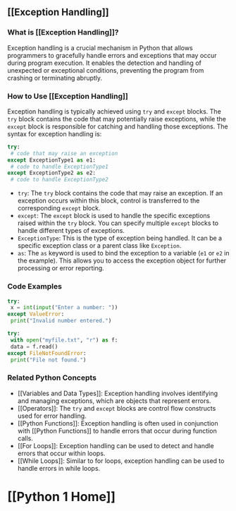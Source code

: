 ## [[Exception Handling]]

### What is [[Exception Handling]]?
Exception handling is a crucial mechanism in Python that allows programmers to gracefully handle errors and exceptions that may occur during program execution. It enables the detection and handling of unexpected or exceptional conditions, preventing the program from crashing or terminating abruptly.

### How to Use [[Exception Handling]]
Exception handling is typically achieved using `try` and `except` blocks. The `try` block contains the code that may potentially raise exceptions, while the `except` block is responsible for catching and handling those exceptions. The syntax for exception handling is:

```python
try:
 # code that may raise an exception
except ExceptionType1 as e1:
 # code to handle ExceptionType1
except ExceptionType2 as e2:
 # code to handle ExceptionType2
```
- `try`: The `try` block contains the code that may raise an exception. If an exception occurs within this block, control is transferred to the corresponding `except` block.
- `except`: The `except` block is used to handle the specific exceptions raised within the `try` block. You can specify multiple `except` blocks to handle different types of exceptions.
- `ExceptionType`: This is the type of exception being handled. It can be a specific exception class or a parent class like `Exception`.
- `as`: The `as` keyword is used to bind the exception to a variable (`e1` or `e2` in the example). This allows you to access the exception object for further processing or error reporting.

### Code Examples
```python
try:
 x = int(input("Enter a number: "))
except ValueError:
 print("Invalid number entered.")
```

```python
try:
 with open("myfile.txt", "r") as f:
 data = f.read()
except FileNotFoundError:
 print("File not found.")
```

### Related Python Concepts

- [[Variables and Data Types]]: Exception handling involves identifying and managing exceptions, which are objects that represent errors.
- [[Operators]]: The `try` and `except` blocks are control flow constructs used for error handling.
- [[Python Functions]]: Exception handling is often used in conjunction with [[Python Functions]] to handle errors that occur during function calls.
- [[For Loops]]: Exception handling can be used to detect and handle errors that occur within loops.
- [[While Loops]]: Similar to for loops, exception handling can be used to handle errors in while loops.
# [[Python 1 Home]]